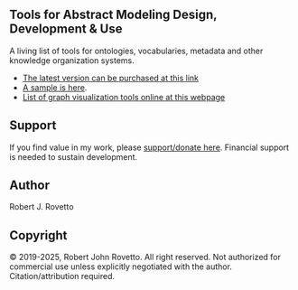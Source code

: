 ## Tools for Abstract Modeling Design, Development & Use
A living list of tools for ontologies, vocabularies, metadata and other knowledge organization systems. 
- [The latest version can be purchased at this link](https://tinyurl.com/ToolsListMetadataModeling )
- [A sample is here](https://github.com/rrovetto/Ontology-Development-Guidelines/blob/master/Tools/Ontology%20Graph%20Editor%20Tools_v1.3_Rovetto.pdf).
- [List of graph visualization tools online at this webpage](https://docs.google.com/document/d/1yNmLPHy0PiGwaKfsATgiZohhMpHrlKIuNLbn7KryBRw/edit?usp=sharing) 

## Support
If you find value in my work, please [support/donate here](https://gogetfunding.com/knowledge-organization-services-ontology-terminology-metadata-concept-analysis/). Financial support is needed to sustain development.

## Author
Robert J. Rovetto

## Copyright
© 2019-2025, Robert John Rovetto. All right reserved.
Not authorized for commercial use unless explicitly negotiated with the author. Citation/attribution required.
